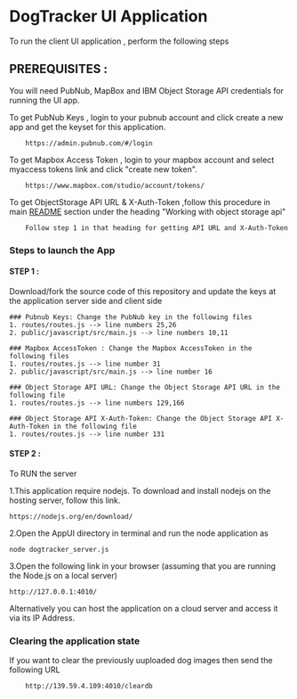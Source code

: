 # DogTracker UI Application

To run the client UI application , perform the following steps

## PREREQUISITES :

You will need PubNub, MapBox and IBM Object Storage API credentials for running the UI app. 

To get PubNub Keys , login to your pubnub account and click create a new app and get the keyset for this application.
        
        https://admin.pubnub.com/#/login
        
To get Mapbox Access Token , login to your mapbox account and select myaccess tokens link and click "create new token".
        
        https://www.mapbox.com/studio/account/tokens/

To get ObjectStorage API URL & X-Auth-Token ,follow this procedure in main [README](https://github.com/shyampurk/dogtracker/blob/master/README.md) section under the heading "Working with object storage api"
        
        Follow step 1 in that heading for getting API URL and X-Auth-Token 

### Steps to launch the App

#### STEP 1 : 
Download/fork the source code of this repository and update the keys at the application server side and client side
    
    ### Pubnub Keys: Change the PubNub key in the following files
    1. routes/routes.js --> line numbers 25,26
    2. public/javascript/src/main.js --> line numbers 10,11
    
    ### Mapbox AccessToken : Change the Mapbox AccessToken in the following files
    1. routes/routes.js --> line number 31
    2. public/javascript/src/main.js --> line number 16
    
    ### Object Storage API URL: Change the Object Storage API URL in the following file
    1. routes/routes.js --> line numbers 129,166
    
    ### Object Storage API X-Auth-Token: Change the Object Storage API X-Auth-Token in the following file
    1. routes/routes.js --> line number 131

#### STEP 2 : 
To RUN the server
    
1.This application require nodejs. To download and install nodejs on the hosting server, follow this link.
    
    https://nodejs.org/en/download/
    
2.Open the AppUI directory in terminal and run the node application as

    node dogtracker_server.js

3.Open the following link in your browser (assuming that you are running the Node.js on a local server)

    http://127.0.0.1:4010/
    
Alternatively you can host the application on a cloud server and access it via its IP Address.

### Clearing the application state

If you want to clear the previously uuploaded dog images then send the following URL

        http://139.59.4.109:4010/cleardb
  
